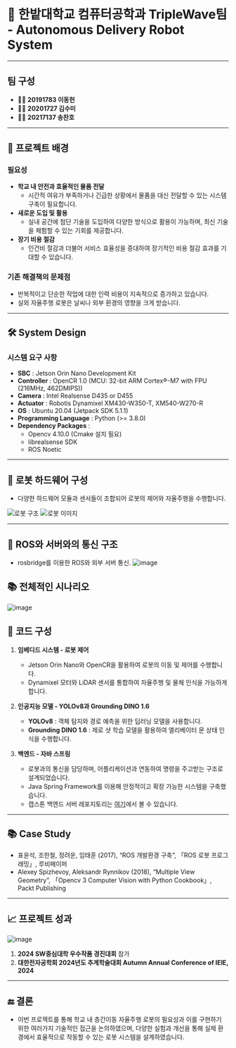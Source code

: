 # 🏫 **한밭대학교 컴퓨터공학과 TripleWave팀 - Autonomous Delivery Robot System**

---

## **팀 구성**
- 👨‍💻 **20191783 이동헌**
- 👩‍💻 **20201727 김수미**
- 👨‍💻 **20217137 송찬호**

---

## **📜 프로젝트 배경**
### 필요성
- **학교 내 안전과 효율적인 물품 전달**  
  - 시간적 여유가 부족하거나 긴급한 상황에서 물품을 대신 전달할 수 있는 시스템 구축이 필요합니다.
- **새로운 도입 및 활용**  
  - 실내 공간에 첨단 기술을 도입하여 다양한 방식으로 활용이 가능하며, 최신 기술을 체험할 수 있는 기회를 제공합니다.
- **장기 비용 절감**  
  - 인건비 절감과 더불어 서비스 효율성을 증대하여 장기적인 비용 절감 효과를 기대할 수 있습니다.

### 기존 해결책의 문제점
- 반복적이고 단순한 작업에 대한 인력 비용이 지속적으로 증가하고 있습니다.
- 실외 자율주행 로봇은 날씨나 외부 환경의 영향을 크게 받습니다.

---

## **🛠 System Design**
### 시스템 요구 사항
- **SBC** : Jetson Orin Nano Development Kit
- **Controller** : OpenCR 1.0 (MCU: 32-bit ARM Cortex®-M7 with FPU (216MHz, 462DMIPS))
- **Camera** : Intel Realsense D435 or D455
- **Actuator** : Robotis Dynamixel XM430-W350-T, XM540-W270-R
- **OS** : Ubuntu 20.04 (Jetpack SDK 5.1.1)
- **Programming Language** : Python (>= 3.8.0)
- **Dependency Packages** : 
  - Opencv 4.10.0 (Cmake 설치 필요)
  - librealsense SDK
  - ROS Noetic

---

## **🤖 로봇 하드웨어 구성**
- 다양한 하드웨어 모듈과 센서들이 조합되어 로봇의 제어와 자율주행을 수행합니다.  

![로봇 구조](https://github.com/user-attachments/assets/18b73962-f9ee-4911-bbff-e7cfdc65dd8b)
![로봇 이미지](https://github.com/user-attachments/assets/907fc4cf-6839-46f7-b7f8-67d89534f16a)

---

## **🤖 ROS와 서버와의 통신 구조**
- rosbridge를 이용한 ROS와 외부 서버 통신. 
![image](https://github.com/user-attachments/assets/d008b8b6-961e-41d5-95c7-05bbc05173c9)


## **📚 전체적인 시나리오**
![image](https://github.com/user-attachments/assets/1bf57c20-2e0c-4cde-a540-c02f6cd528df)


## **🧩 코드 구성**
1. **임베디드 시스템 - 로봇 제어**  
   - Jetson Orin Nano와 OpenCR을 활용하여 로봇의 이동 및 제어를 수행합니다.
   - Dynamixel 모터와 LiDAR 센서를 통합하여 자율주행 및 물체 인식을 가능하게 합니다.
  
2. **인공지능 모델 - YOLOv8과 Grounding DINO 1.6**  
   - **YOLOv8** : 객체 탐지와 경로 예측을 위한 딥러닝 모델을 사용합니다.
   - **Grounding DINO 1.6** : 제로 샷 학습 모델을 활용하여 엘리베이터 문 상태 인식을 수행합니다.

3. **백엔드 - 자바 스프링**  
   - 로봇과의 통신을 담당하며, 어플리케이션과 연동하여 명령을 주고받는 구조로 설계되었습니다.
   - Java Spring Framework를 이용해 안정적이고 확장 가능한 시스템을 구축했습니다.
   - 캡스톤 백엔드 서버 레포지토리는 [여기](https://github.com/HBNU-SWUNIV/come-capstone24-Triplewave-Server)에서 볼 수 있습니다.

---

## **📚 Case Study**
- 표윤석, 조한철, 정려운, 임태훈 (2017), “ROS 개발환경 구축”, 「ROS 로봇 프로그래밍」, 루비페이퍼
- Alexey Spizhevoy, Aleksandr Rynnikov (2018), “Multiple View Geometry”, 「Opencv 3 Computer Vision with Python Cookbook」, Packt Publishing

---

## **📈 프로젝트 성과**
![image](https://github.com/user-attachments/assets/5ee40cd6-0dc0-47fd-aa3d-bc12b34a0743)


1. **2024 SW중심대학 우수작품 경진대회** 참가
2. **대한전자공학회 2024년도 추계학술대회 Autumn Annual Conference of IEIE, 2024**

---

## **🔚 결론**
- 이번 프로젝트를 통해 학교 내 층간이동 자율주행 로봇의 필요성과 이를 구현하기 위한 여러가지 기술적인 접근을 논의하였으며, 다양한 실험과 개선을 통해 실제 환경에서 효율적으로 작동할 수 있는 로봇 시스템을 설계하였습니다.
